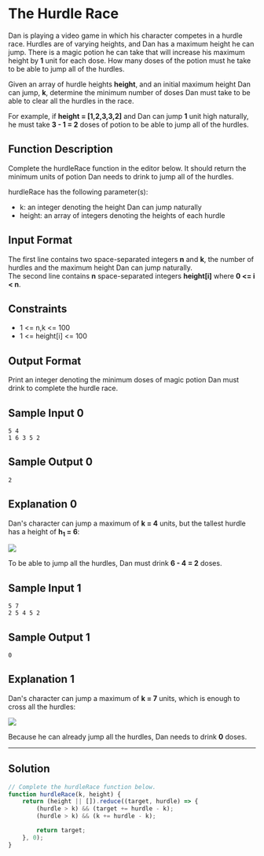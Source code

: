 # The Hurdle Race

Dan is playing a video game in which his character competes in a hurdle race. Hurdles are of varying heights, and Dan has a maximum height he can jump. There is a magic potion he can take that will increase his maximum height by **1** unit for each dose. How many doses of the potion must he take to be able to jump all of the hurdles.

Given an array of hurdle heights **height**, and an initial maximum height Dan can jump, **k**, determine the minimum number of doses Dan must take to be able to clear all the hurdles in the race.

For example, if **height = [1,2,3,3,2]** and Dan can jump **1** unit high naturally, he must take **3 - 1 = 2** doses of potion to be able to jump all of the hurdles.

## Function Description

Complete the hurdleRace function in the editor below. It should return the minimum units of potion Dan needs to drink to jump all of the hurdles.

hurdleRace has the following parameter(s):

- k: an integer denoting the height Dan can jump naturally
- height: an array of integers denoting the heights of each hurdle

## Input Format

The first line contains two space-separated integers **n** and **k**, the number of hurdles and the maximum height Dan can jump naturally. <br/>
The second line contains **n** space-separated integers **height[i]** where **0 <= i < n**.

## Constraints 

- 1 <= n,k <= 100
- 1 <= height[i] <= 100

## Output Format

Print an integer denoting the minimum doses of magic potion Dan must drink to complete the hurdle race.

## Sample Input 0

```
5 4
1 6 3 5 2
```

## Sample Output 0

```
2
```

## Explanation 0

Dan's character can jump a maximum of **k = 4** units, but the tallest hurdle has a height of **h<sub>1</sub> = 6**:<br/>

![](https://s3.amazonaws.com/hr-challenge-images/0/1485458269-d39e09fb78-hurdle.png)

To be able to jump all the hurdles, Dan must drink **6 - 4 = 2** doses.


## Sample Input 1

```
5 7
2 5 4 5 2
```

## Sample Output 1

```
0
```

## Explanation 1

Dan's character can jump a maximum of **k = 7** units, which is enough to cross all the hurdles:<br/>

![](https://s3.amazonaws.com/hr-challenge-images/0/1485458562-e680371e5a-hurdle1.png)

Because he can already jump all the hurdles, Dan needs to drink **0** doses.

---

## Solution

```javascript
// Complete the hurdleRace function below.
function hurdleRace(k, height) {
    return (height || []).reduce((target, hurdle) => {
        (hurdle > k) && (target += hurdle - k);
        (hurdle > k) && (k += hurdle - k);

        return target;
    }, 0);
}
```
